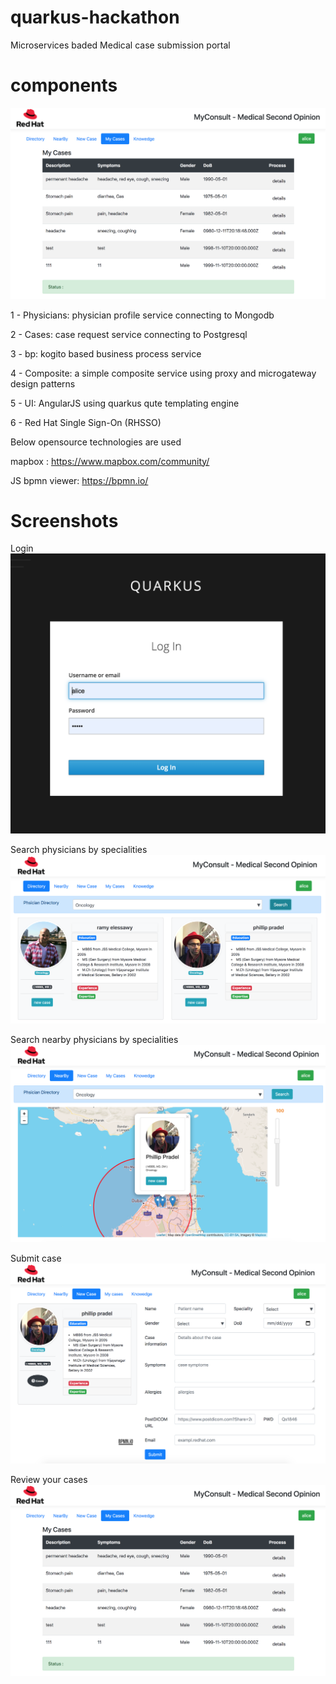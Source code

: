 # quarkus-hackathon
Microservices baded Medical case submission portal
# components

![Screenshot](05.png)

1 - Physicians: physician profile service connecting to Mongodb 

2 - Cases: case request service connecting to Postgresql

3 - bp: kogito based business process service

4 - Composite: a simple composite service using proxy and microgateway design patterns

5 - UI: AngularJS using quarkus qute templating engine

6 - Red Hat Single Sign-On (RHSSO)

Below opensource technologies are used 

mapbox : https://www.mapbox.com/community/

JS bpmn viewer: https://bpmn.io/

# Screenshots
Login
![Screenshot](01.png)

Search physicians by specialities
![Screenshot](02.png)

Search nearby physicians by specialities
![Screenshot](03.png)

Submit case 
![Screenshot](04.png)

Review your cases 
![Screenshot](05.png)


